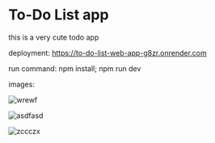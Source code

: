 # To-Do List app

this is a very cute todo app

deployment: https://to-do-list-web-app-g8zr.onrender.com

run command: npm install; npm run dev

images:

![wrewf](https://github.com/user-attachments/assets/97c5cdb1-1aec-4bc7-a537-1fe921a062d1)

![asdfasd](https://github.com/user-attachments/assets/44808803-4e5b-4024-92f7-aacb833ec3af)

![zccczx](https://github.com/user-attachments/assets/9325eac3-3fd8-41fc-8184-653996c090d0)
